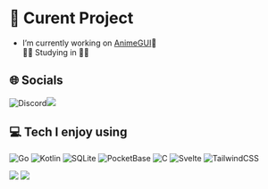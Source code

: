 # 🥐 Curent Project
- I’m currently working on [AnimeGUI](https://github.com/Apologieze/AnimeGUI)🌸<br>
🥖🧀 Studying in 🍁🥞


## 🌐 Socials
![Discord](https://img.shields.io/badge/Discord-5865F2?style=for-the-badge&logo=discord&logoColor=white)![](https://img.shields.io/badge/Apologieze-20B2AA?style=for-the-badge)

## 💻 Tech I enjoy using
![Go](https://img.shields.io/badge/go-%2300ADD8.svg?style=for-the-badge&logo=go&logoColor=white) ![Kotlin](https://img.shields.io/badge/kotlin-%237F52FF.svg?style=for-the-badge&logo=kotlin&logoColor=white) ![SQLite](https://img.shields.io/badge/sqlite-%2307405e.svg?style=for-the-badge&logo=sqlite&logoColor=white) ![PocketBase](https://img.shields.io/badge/pocketbase-%23b8dbe4.svg?style=for-the-badge&logo=Pocketbase&logoColor=black) ![C](https://img.shields.io/badge/c-%2300599C.svg?style=for-the-badge&logo=c&logoColor=white) ![Svelte](https://img.shields.io/badge/svelte-%23f1413d.svg?style=for-the-badge&logo=svelte&logoColor=white) ![TailwindCSS](https://img.shields.io/badge/tailwindcss-%2338B2AC.svg?style=for-the-badge&logo=tailwind-css&logoColor=white) 


![](https://github-readme-stats.vercel.app/api/top-langs/?username=apologieze&theme=dark&hide_border=true&include_all_commits=false&count_private=true&layout=compact) ![](https://widgetbite.com/stats/Apologieze)
